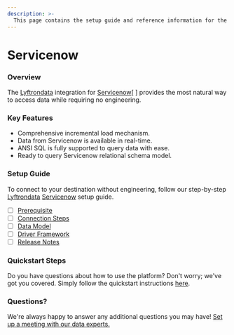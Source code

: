 ```yaml
---
description: >-
  This page contains the setup guide and reference information for the Servicenow source connector.
---
```


# Servicenow

### Overview

The [Lyftrondata](https://www.lyftrondata.com/) integration for [Servicenow](https://www.lyftrondata.com/integration/business-analytics/service-now//)[ ] provides the most natural way to access data while requiring no engineering.

### Key Features

* Comprehensive incremental load mechanism.
* Data from Servicenow is available in real-time.&#x20;
* ANSI SQL is fully supported to query data with ease.
* Ready to query Servicenow relational schema model.

### Setup Guide

To connect to your destination without engineering, follow our step-by-step [Lyftrondata](https://www.lyftrondata.com/)  [Servicenow](https://www.lyftrondata.com/integration/business-analytics/service-now/) setup guide.

* [ ] [Prerequisite](../../business-analytics/servicenow/prerequisite.md)
* [ ] [Connection Steps](../../business-analytics/servicenow/connection-steps.md)
* [ ] [Data Model](../../business-analytics/servicenow/data-model/)
* [ ] [Driver Framework](../../business-analytics/servicenow/driver-framework/)
* [ ] [Release Notes](../../business-analytics/servicenow/release-notes.md)

### Quickstart Steps

Do you have questions about how to use the platform? Don't worry; we've got you covered. Simply follow the quickstart instructions [here](../../../business-analytics/servicenow/quickstart-steps.md).

### Questions? <a href="#questions" id="questions"></a>

We're always happy to answer any additional questions you may have! [Set up a meeting with our data experts.](https://www.lyftrondata.com/book-a-meeting/)

